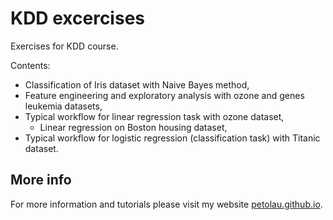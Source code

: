 # KDD excercises

Exercises for KDD course.

Contents:
 - Classification of Iris dataset with Naive Bayes method,
 - Feature engineering and exploratory analysis with ozone and genes leukemia datasets,
 - Typical workflow for linear regression task with ozone dataset,
    - Linear regression on Boston housing dataset,
 - Typical workflow for logistic regression (classification task) with Titanic dataset.

## More info

For more information and tutorials please visit my website [petolau.github.io](https://petolau.github.io/).
